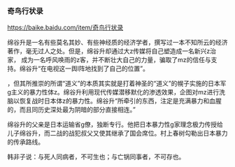 ### 奇鸟行状录
https://baike.baidu.com/item/奇鸟行状录

绵谷升是一名有些莫名其妙、有些神经质的经济学者，撰写过一本不知所云的经济著作，毫无过人之处。但是，绵谷升却通过大z传媒将自己塑造成一名新兴z治家， 成为一名呼风唤雨的z客，并不断壮大自己的力量，骗取了mz的信任与支持。绵谷升“在电视这一舆l阵地找到了自己的位置”。

，但其所推崇的所谓“道义”的本质其实就是打着神圣的“道义”的幌子实施的日本军g主义的暴力性体z。绵谷升利用现代传媒潜移默化的渗透效果，企图对mz进行洗脑以恢复战时日本体z的暴力性。绵谷升“所牵引的东西，注定是充满暴力和血腥的，而且同历史深处最为阴暗的部分直接相连。”

绵谷升的父亲是日本运输省g僚，独断专行。他把日本暴力性g家理念极力传授给儿子绵谷升，而二战的战犯叔父又使其继承了国会席位。村上春树勾勒出日本暴力的传承路线。

韩非子说：与死人同病者，不可生也；与亡锅同事者，不可存也。
